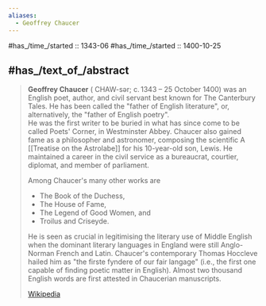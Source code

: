 ```yaml
---
aliases:
  - Geoffrey Chaucer
---
```


#has_/time_/started :: 1343-06
#has_/time_/started :: 1400-10-25 

## #has_/text_of_/abstract 

> **Geoffrey Chaucer** ( CHAW-sər; c. 1343 – 25 October 1400) 
> was an English poet, author, and civil servant best known for The Canterbury Tales. 
> He has been called the "father of English literature", or, alternatively, the "father of English poetry".  
> He was the first writer to be buried in 
> what has since come to be called Poets' Corner, in Westminster Abbey. 
> Chaucer also gained fame as a philosopher and astronomer, 
> composing the scientific A [[Treatise on the Astrolabe]] for his 10-year-old son, Lewis. 
> He maintained a career in the civil service as a bureaucrat, courtier, diplomat, and member of parliament.
>
> Among Chaucer's many other works are 
> - The Book of the Duchess, 
> - The House of Fame, 
> - The Legend of Good Women, and 
> - Troilus and Criseyde. 
> 
> He is seen as crucial in legitimising the literary use of Middle English 
> when the dominant literary languages in England were still Anglo-Norman French and Latin. 
> Chaucer's contemporary Thomas Hoccleve hailed him as "the firste fyndere of our fair langage" 
> (i.e., the first one capable of finding poetic matter in English). 
> Almost two thousand English words are first attested in Chaucerian manuscripts.
>
> [Wikipedia](https://en.wikipedia.org/wiki/Geoffrey%20Chaucer)


